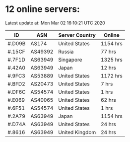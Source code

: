 # 12 online servers:

Latest update at: Mon Mar 02 16:10:21 UTC 2020

| ID | ASN | Server Country | Online |
| -- | --- | -------------- | ------ |
| #.D09B | AS174 | United States | 1154 hrs |
| #.15CF | AS49392 | Russia | 77 hrs |
| #.7F1D | AS63949 | Singapore | 1325 hrs |
| #.42A0 | AS63949 | Japan | 12 hrs |
| #.9FC3 | AS53889 | United States | 1172 hrs |
| #.BFD2 | AS20473 | United States | 7 hrs |
| #.DF6C | AS54574 | United States | 1 hrs |
| #.E069 | AS40065 | United States | 62 hrs |
| #.6F51 | AS54574 | United States | 1 hrs |
| #.2A79 | AS63949 | Japan | 1154 hrs |
| #.D74A | AS63949 | United States | 24 hrs |
| #.8616 | AS63949 | United Kingdom | 24 hrs |

